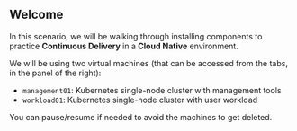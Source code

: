 ## Welcome

In this scenario, we will be walking through installing components to practice **Continuous Delivery** in a **Cloud Native** environment.

We will be using two virtual machines (that can be accessed from the tabs, in the panel of the right):

- `management01`: Kubernetes single-node cluster with management tools
- `workload01`: Kubernetes single-node cluster with user workload

You can pause/resume if needed to avoid the machines to get deleted.
